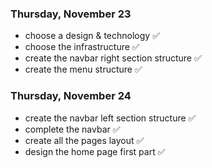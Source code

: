### Thursday, November 23

- choose a design & technology ✅
- choose the infrastructure ✅
- create the navbar right section structure ✅
- create the menu structure ✅

### Thursday, November 24

- create the navbar left section structure ✅
- complete the navbar ✅
- create all the pages layout ✅
- design the home page first part ✅
